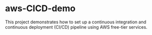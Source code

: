 # aws-CICD-demo
This project demonstrates how to set up a continuous integration and continuous deployment (CI/CD) pipeline using AWS free-tier services.
